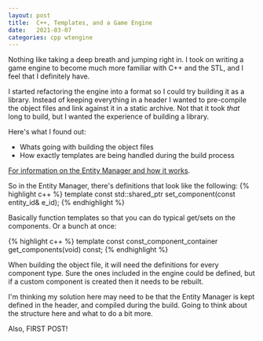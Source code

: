 ```yaml
---
layout: post
title:  C++, Templates, and a Game Engine
date:   2021-03-07
categories: cpp wtengine
---
```


Nothing like taking a deep breath and jumping right in.  I took on writing a game engine to become much more familiar with C++ and the STL, and I feel that I definitely have.

I started refactoring the engine into a format so I could try building it as a library.  Instead of keeping everything in a header I wanted to pre-compile the object files and link against it in a static archive.  Not that it took *that* long to build, but I wanted the experience of building a library.

Here's what I found out:
- Whats going with building the object files
- How exactly templates are being handled during the build process

[For information on the Entity Manager and how it works](https://www.wtfsystems.net/docs/wtengine/md__docs_ecs.html).

So in the Entity Manager, there's definitions that look like the following:
{% highlight c++ %}
template <typename T> const std::shared_ptr<T> set_component(const entity_id& e_id);
{% endhighlight %}

Basically function templates so that you can do typical get/sets on the components.  Or a bunch at once:

{% highlight c++ %}
template <typename T> const const_component_container<T> get_components(void) const;
{% endhighlight %}

When building the object file, it will need the definitions for every component type.  Sure the ones included in the engine could be defined, but if a custom component is created then it needs to be rebuilt.

I'm thinking my solution here may need to be that the Entity Manager is kept defined in the header, and compiled during the build.  Going to think about the structure here and what to do a bit more.

Also,
FIRST POST!